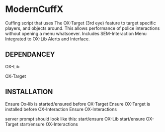 # ModernCuffX
Cuffing script that uses The OX-Target (3rd eye) feature to target specific players, and objects around. This allows performance of police interactions without opening a menu whatsoever. Includes SEM-Interaction Menu Integrated to OX-Lib Alerts and Interface.

## DEPENDANCEY
OX-Lib

OX-Target

## INSTALLATION
Ensure Ox-lib is started/ensured before OX-Target
Ensure OX-Target is installed before OX-Interaction
Ensure OX-Interactions

server prompt should look like this:
start/ensure OX-Lib
start/ensure OX-Target
start/ensure OX-Interactions


